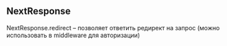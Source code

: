## NextResponse

NextResponse.redirect – позволяет ответить редирект на запрос (можно использовать в middleware для авторизации)
